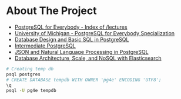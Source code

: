 # About The Project

- [PostgreSQL for Everybody - Index of /lectures](https://www.pg4e.com/lectures/)
- [University of Michigan - PostgreSQL for Everybody Specialization](https://www.coursera.org/specializations/postgresql-for-everybody)
- [Database Design and Basic SQL in PostgreSQL](https://www.coursera.org/learn/database-design-postgresql/)
- [Intermediate PostgreSQL](https://www.coursera.org/learn/intermediate-postgresql)
- [JSON and Natural Language Processing in PostgreSQL](https://www.coursera.org/learn/json-natural-language-processing-postgresql)
- [Database Architecture, Scale, and NoSQL with Elasticsearch](https://www.coursera.org/learn/database-architecture-scale-nosql-elasticsearch-postgresql)

```sh
# Creating temp db
psql postgres
# CREATE DATABASE tempdb WITH OWNER 'pg4e' ENCODING 'UTF8';
\q
psql -U pg4e tempdb
```

